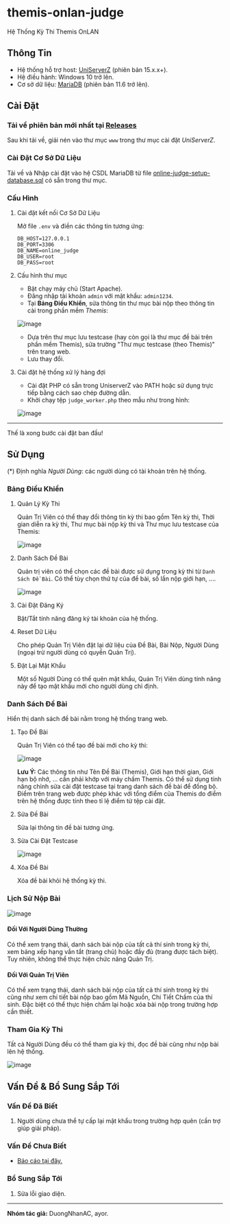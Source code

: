 # themis-onlan-judge

Hệ Thống Kỳ Thi Themis OnLAN

## Thông Tin

- Hệ thống hỗ trợ host: [UniServerZ](https://www.uniformserver.com/) (phiên bản 15.x.x+).
- Hệ điều hành: Windows 10 trở lên.
- Cơ sở dữ liệu: [MariaDB](https://mariadb.org/download/?t=mariadb&o=true&p=mariadb&r=11.6.2&os=windows&cpu=x86_64&pkg=msi&mirror=archive) (phiên bản 11.6 trở lên).

## Cài Đặt

### Tải về phiên bản mới nhất tại [Releases](https://github.com/duongnotnhan/themis-onlan-judge/releases)

Sau khi tải về, giải nén vào thư mục `www` trong thư mục cài đặt _UniServerZ_.

### Cài Đặt Cơ Sở Dữ Liệu

Tải về và Nhập cài đặt vào hệ CSDL MariaDB từ file [online-judge-setup-database.sql](https://github.com/duongnotnhan/themis-onlan-judge/blob/main/online-judge-setup-database.sql) có sẵn trong thư mục.

### Cấu Hình

1. Cài đặt kết nối Cơ Sở Dữ Liệu

   Mở file `.env` và điền các thông tin tương ứng:

   ```env
   DB_HOST=127.0.0.1
   DB_PORT=3306
   DB_NAME=online_judge
   DB_USER=root
   DB_PASS=root
   ```

2. Cấu hình thư mục
   - Bật chạy máy chủ (Start Apache).
   - Đăng nhập tài khoản `admin` với mật khẩu: `admin1234`.
   - Tại **Bảng Điều Khiển**, sửa thông tin thư mục bài nộp theo thông tin cài trong phần mềm _Themis_:

    ![image](https://github.com/user-attachments/assets/d0eb67d8-0d00-48aa-9823-1b72a12f34fb)
   - Dựa trên thư mục lưu testcase (hay còn gọi là thư mục đề bài trên phần mềm Themis), sửa trường "Thư mục testcase (theo Themis)" trên trang web.
   - Lưu thay đổi.

3. Cài đặt hệ thống xử lý hàng đợi
   - Cài đặt PHP có sẵn trong UniserverZ vào PATH hoặc sử dụng trực tiếp bằng cách sao chép đường dẫn.
   - Khởi chạy tệp `judge_worker.php` theo mẫu như trong hình:

   ![image](https://i.postimg.cc/Hsb7817F/Screenshot-2025-04-01-201644.png)

----
Thế là xong bước cài đặt ban đầu!

## Sử Dụng

(*) Định nghĩa _Người Dùng_: các người dùng có tài khoản trên hệ thống.

### Bảng Điều Khiển

1. Quản Lý Kỳ Thi

   Quản Trị Viên có thể thay đổi thông tin kỳ thi bao gồm Tên kỳ thi, Thời gian diễn ra kỳ thi, Thư mục bài nộp kỳ thi và Thư mục lưu testcase của Themis:

   ![image](https://i.postimg.cc/L6VGFfPt/screenshot-4.png)
2. Danh Sách Đề Bài

   Quản trị viên có thể chọn các đề bài được sử dụng trong kỳ thi từ `Danh Sách Đề Bài`. Có thể tùy chọn thứ tự của đề bài, số lần nộp giới hạn, ....

   ![image](https://i.postimg.cc/7L9p48Wr/Screenshot-2025-04-03-134258.png)
3. Cài Đặt Đăng Ký

   Bật/Tắt tính năng đăng ký tài khoản của hệ thống.
4. Reset Dữ Liệu

   Cho phép Quản Trị Viên đặt lại dữ liệu của Đề Bài, Bài Nộp, Người Dùng (ngoại trừ người dùng có quyền Quản Trị).
5. Đặt Lại Mật Khẩu

   Một số Người Dùng có thể quên mật khẩu, Quản Trị Viên dùng tính năng này để tạo mật khẩu mới cho người dùng chỉ định.

### Danh Sách Đề Bài

Hiển thị danh sách đề bài nằm trong hệ thống trang web.

1. Tạo Đề Bài

   Quản Trị Viên có thể tạo đề bài mới cho kỳ thi:

   ![image](https://i.postimg.cc/v8S7CZqP/screenshot-6.png)

   **Lưu Ý:** Các thông tin như Tên Đề Bài (Themis), Giới hạn thời gian, Giới hạn bộ nhớ, ... cần phải khớp với máy chấm Themis. Có thể sử dụng tính năng chỉnh sửa cài đặt testcase tại trang danh sách đề bài để đồng bộ. Điểm trên trang web được phép khác với tổng điểm của Themis do điểm trên hệ thống được tính theo tỉ lệ điểm từ tệp cài đặt.
2. Sửa Đề Bài

   Sửa lại thông tin đề bài tương ứng.
3. Sửa Cài Đặt Testcase

   ![image](https://i.postimg.cc/dtzZvkK0/screenshot-5.png)
4. Xóa Đề Bài

   Xóa đề bài khỏi hệ thống kỳ thi.

### Lịch Sử Nộp Bài

![image](https://i.postimg.cc/VzV010cT/screenshot-3.png)

#### Đối Với Người Dùng Thường

Có thể xem trạng thái, danh sách bài nộp của tất cả thí sinh trong kỳ thi, xem bảng xếp hạng vắn tắt (trang chủ) hoặc đầy đủ (trang được tách biệt). Tuy nhiên, không thể thực hiện chức năng Quản Trị.

#### Đối Với Quản Trị Viên

Có thể xem trạng thái, danh sách bài nộp của tất cả thí sinh trong kỳ thi cũng như xem chi tiết bài nộp bao gồm Mã Nguồn, Chi Tiết Chấm của thí sinh. Đặc biệt có thể thực hiện chấm lại hoặc xóa bài nộp trong trường hợp cần thiết.

### Tham Gia Kỳ Thi

Tất cả Người Dùng đều có thể tham gia kỳ thi, đọc đề bài cũng như nộp bài lên hệ thống.

![image](https://i.postimg.cc/ydRBBdhF/Screenshot-2025-04-17-204834.png)

## Vấn Đề & Bổ Sung Sắp Tới

### Vấn Đề Đã Biết

1. Người dùng chưa thể tự cấp lại mật khẩu trong trường hợp quên (cần trợ giúp giải pháp).

### Vấn Đề Chưa Biết

- [Báo cáo tại đây.](https://github.com/duongnotnhan/themis-onlan-judge/issues)

### Bổ Sung Sắp Tới

1. Sửa lỗi giao diện.

----
**Nhóm tác giả:** DuongNhanAC, ayor.
